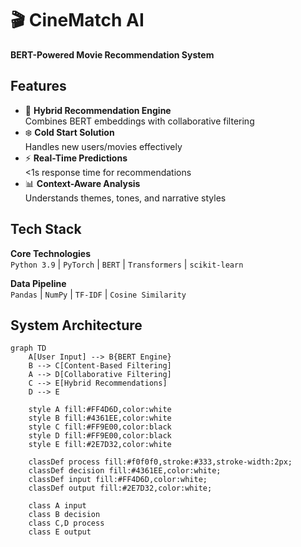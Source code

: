 # 🎬 CineMatch AI

**BERT-Powered Movie Recommendation System**

## Features

- 🧠 **Hybrid Recommendation Engine**  
  Combines BERT embeddings with collaborative filtering
- ❄️ **Cold Start Solution**  
  Handles new users/movies effectively
- ⚡ **Real-Time Predictions**  
  <1s response time for recommendations
- 📊 **Context-Aware Analysis**  
  Understands themes, tones, and narrative styles

## Tech Stack

**Core Technologies**  
`Python 3.9` | `PyTorch` | `BERT` | `Transformers` | `scikit-learn`  

**Data Pipeline**  
`Pandas` | `NumPy` | `TF-IDF` | `Cosine Similarity`
## System Architecture

```mermaid
graph TD
    A[User Input] --> B{BERT Engine}
    B --> C[Content-Based Filtering]
    A --> D[Collaborative Filtering]
    C --> E[Hybrid Recommendations]
    D --> E

    style A fill:#FF4D6D,color:white
    style B fill:#4361EE,color:white
    style C fill:#FF9E00,color:black
    style D fill:#FF9E00,color:black
    style E fill:#2E7D32,color:white

    classDef process fill:#f0f0f0,stroke:#333,stroke-width:2px;
    classDef decision fill:#4361EE,color:white;
    classDef input fill:#FF4D6D,color:white;
    classDef output fill:#2E7D32,color:white;

    class A input
    class B decision
    class C,D process
    class E output
